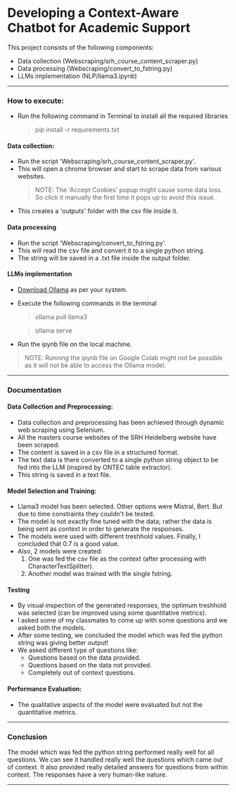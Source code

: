 # Developing a Context-Aware Chatbot for Academic Support

This project consists of the following components:
- Data collection (Webscraping/srh_course_content_scraper.py)
- Data processing (Webscraping/convert_to_fstring.py)
- LLMs implementation (NLP/llama3.ipynb)

---

### How to execute:

- Run the following command in Terminal to install all the required libraries

    > pip install -r requirements.txt

#### Data collection:

- Run the script 'Webscraping/srh_course_content_scraper.py'.
- This will open a chrome browser and start to scrape data from various websites.
    > NOTE: The 'Accept Cookies' popup might cause some data loss. So click it manually the first time it pops up to avoid this issue.
- This creates a 'outputs' folder with the csv file inside it.

#### Data processing

- Run the script 'Webscraping/convert_to_fstring.py'.
- This will read the csv file and convert it to a single python string.
- The string will be saved in a .txt file inside the output folder.

#### LLMs implementation

- [Download Ollama](https://ollama.com/download) as per your system.
- Execute the following commands in the terminal
    > ollama pull llama3

    > ollama serve
- Run the ipynb file on the local machine.

> NOTE: Running the ipynb file on Google Colab might not be possible as it will not be able to access the Ollama model.

---

### Documentation

#### Data Collection and Preprocessing:

- Data collection and preprocessing has been achieved through dynamic web scraping using Selenium.
- All the masters course websites of the SRH Heidelberg website have been scraped.
- The content is saved in a csv file in a structured format.
- The text data is there converted to a single python string object to be fed into the LLM (inspired by ONTEC table extractor).
- This string is saved in a text file.

#### Model Selection and Training:

- Llama3 model has been selected. Other options were Mistral, Bert. But due to time constraints they couldn't be tested.
- The model is not exactly fine tuned with the data; rather the data is being sent as context in order to generate the responses.
- The models were used with different treshhold values. Finally, I concluded that 0.7 is a good value.
- Also, 2 models were created:
    1. One was fed the csv file as the context (after processing with CharacterTextSplitter).
    2. Another model was trained with the single fstring.

#### Testing

- By visual inspection of the generated responses, the optimum treshhold was selected (can be improved using some quantitative metrics).
- I asked some of my classmates to come up with some questions and we asked both the models.
- After some testing, we concluded the model which was fed the python string was giving better output!
- We asked different type of questions like:
    - Questions based on the data provided.
    - Questions based on the data not provided.
    - Completely out of context questions.

#### Performance Evaluation:

- The qualitative aspects of the model were evaluated but not the quantitative metrics.

---

### Conclusion

The model which was fed the python string performed really well for all questions. We can see it handled really well the questions which came out of context. It also provided really detailed answers for questions from within context. The responses have a very human-like nature.

---